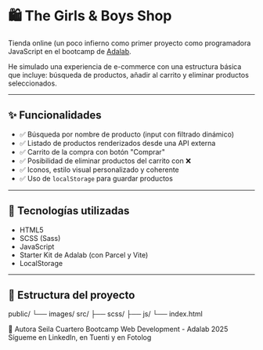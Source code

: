 # 🛍️ The Girls & Boys Shop

Tienda online (un poco infierno como primer proyecto como programadora JavaScript en el bootcamp de [Adalab](https://adalab.es).

He simulado una experiencia de e-commerce con una estructura básica que incluye: búsqueda de productos, añadir al carrito y eliminar productos seleccionados.

---

## ✨ Funcionalidades

- ✅ Búsqueda por nombre de producto (input con filtrado dinámico)
- ✅ Listado de productos renderizados desde una API externa
- ✅ Carrito de la compra con botón "Comprar"
- ✅ Posibilidad de eliminar productos del carrito con ❌
- ✅ Iconos, estilo visual personalizado y coherente
- ✅ Uso de `localStorage` para guardar productos

---

## 🧠 Tecnologías utilizadas

- HTML5
- SCSS (Sass)
- JavaScript
- Starter Kit de Adalab (con Parcel y Vite)
- LocalStorage

---

## 📁 Estructura del proyecto

public/
└── images/
src/
├── scss/
├── js/
└── index.html

💖 Autora
Seila Cuartero
Bootcamp Web Development - Adalab 2025
Sígueme en LinkedIn, en Tuenti y en Fotolog

